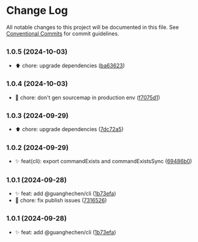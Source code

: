 # Change Log

All notable changes to this project will be documented in this file.
See [Conventional Commits](https://conventionalcommits.org) for commit guidelines.

## <small>1.0.5 (2024-10-03)</small>

* :arrow_up:  chore: upgrade dependencies ([ba63623](https://github.com/guanghechen/node-scaffolds/commit/ba63623))





## <small>1.0.4 (2024-10-03)</small>

* :wrench:  chore: don't gen sourcemap in production env ([f7075d1](https://github.com/guanghechen/node-scaffolds/commit/f7075d1))





## <small>1.0.3 (2024-09-29)</small>

* :arrow_up:  chore: upgrade dependencies ([7dc72a5](https://github.com/guanghechen/node-scaffolds/commit/7dc72a5))





## <small>1.0.2 (2024-09-29)</small>

* :sparkles:  feat(cli): export commandExists and commandExistsSync ([69486b0](https://github.com/guanghechen/node-scaffolds/commit/69486b0))





## <small>1.0.1 (2024-09-28)</small>

* :sparkles:  feat: add @guanghechen/cli ([1b73efa](https://github.com/guanghechen/node-scaffolds/commit/1b73efa))
* :wrench:  chore: fix publish issues ([7316526](https://github.com/guanghechen/node-scaffolds/commit/7316526))





## <small>1.0.1 (2024-09-28)</small>

* :sparkles:  feat: add @guanghechen/cli ([1b73efa](https://github.com/guanghechen/node-scaffolds/commit/1b73efa))
